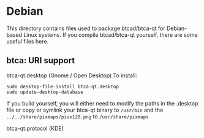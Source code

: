 
Debian
====================
This directory contains files used to package btcad/btca-qt
for Debian-based Linux systems. If you compile btcad/btca-qt yourself, there are some useful files here.

## btca: URI support ##


btca-qt.desktop  (Gnome / Open Desktop)
To install:

	sudo desktop-file-install btca-qt.desktop
	sudo update-desktop-database

If you build yourself, you will either need to modify the paths in
the .desktop file or copy or symlink your btca-qt binary to `/usr/bin`
and the `../../share/pixmaps/pivx128.png` to `/usr/share/pixmaps`

btca-qt.protocol (KDE)

